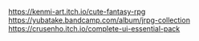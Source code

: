 https://kenmi-art.itch.io/cute-fantasy-rpg
https://yubatake.bandcamp.com/album/jrpg-collection
https://crusenho.itch.io/complete-ui-essential-pack
